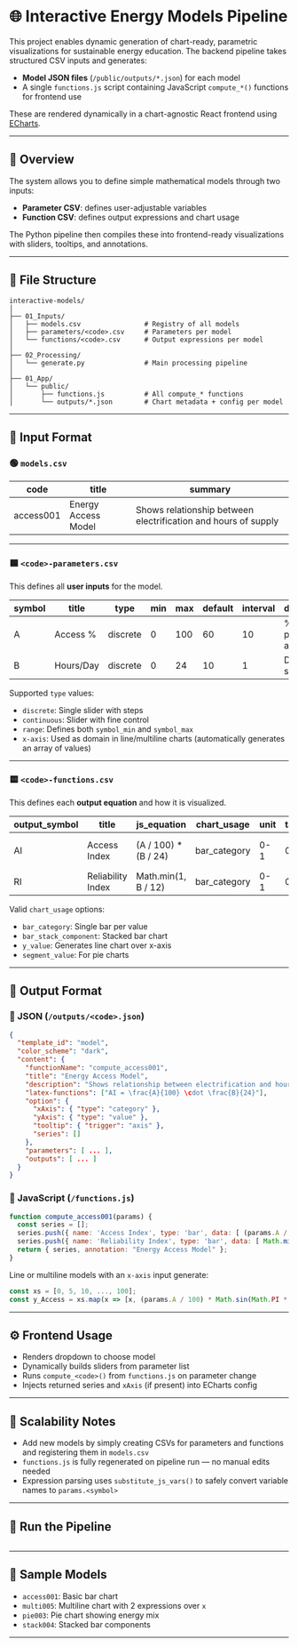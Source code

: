 # 🌐 Interactive Energy Models Pipeline

This project enables dynamic generation of chart-ready, parametric visualizations for sustainable energy education. The backend pipeline takes structured CSV inputs and generates:

- **Model JSON files** (`/public/outputs/*.json`) for each model
- A single `functions.js` script containing JavaScript `compute_*()` functions for frontend use

These are rendered dynamically in a chart-agnostic React frontend using [ECharts](https://echarts.apache.org/).

---

## 🧠 Overview

The system allows you to define simple mathematical models through two inputs:

- **Parameter CSV**: defines user-adjustable variables
- **Function CSV**: defines output expressions and chart usage

The Python pipeline then compiles these into frontend-ready visualizations with sliders, tooltips, and annotations.

---

## 📁 File Structure

```
interactive-models/
│
├── 01_Inputs/
│   ├── models.csv                # Registry of all models
│   ├── parameters/<code>.csv     # Parameters per model
│   └── functions/<code>.csv      # Output expressions per model
│
├── 02_Processing/
│   └── generate.py               # Main processing pipeline
│
├── 01_App/
│   └── public/
│       ├── functions.js          # All compute_* functions
│       └── outputs/*.json        # Chart metadata + config per model
```

---

## 🔧 Input Format

### 🟢 `models.csv`

| code      | title                 | summary                             |
|-----------|-----------------------|-------------------------------------|
| access001 | Energy Access Model   | Shows relationship between electrification and hours of supply |

---

### 🟦 `<code>-parameters.csv`

This defines all **user inputs** for the model.

| symbol | title          | type        | min | max | default | interval | description         | unit |
|--------|----------------|-------------|-----|-----|---------|----------|---------------------|------|
| A      | Access %       | discrete    | 0   | 100 | 60      | 10       | % population access | %    |
| B      | Hours/Day      | discrete    | 0   | 24  | 10      | 1        | Daily supply        | hrs  |

Supported `type` values:
- `discrete`: Single slider with steps
- `continuous`: Slider with fine control
- `range`: Defines both `symbol_min` and `symbol_max`
- `x-axis`: Used as domain in line/multiline charts (automatically generates an array of values)

---

### 🟨 `<code>-functions.csv`

This defines each **output equation** and how it is visualized.

| output_symbol | title              | js_equation                                  | chart_usage         | unit | target | direction | description               |
|---------------|--------------------|----------------------------------------------|----------------------|------|--------|-----------|---------------------------|
| AI            | Access Index       | (A / 100) * (B / 24)                          | bar_category         | 0-1  | 0.8    | above     | Combined access metric    |
| RI            | Reliability Index  | Math.min(1, B / 12)                           | bar_category         | 0-1  | 0.75   | above     | Supply regularity         |

Valid `chart_usage` options:
- `bar_category`: Single bar per value
- `bar_stack_component`: Stacked bar chart
- `y_value`: Generates line chart over x-axis
- `segment_value`: For pie charts

---

## 🧾 Output Format

### 📘 JSON (`/outputs/<code>.json`)

```json
{
  "template_id": "model",
  "color_scheme": "dark",
  "content": {
    "functionName": "compute_access001",
    "title": "Energy Access Model",
    "description": "Shows relationship between electrification and hours of supply",
    "latex-functions": ["AI = \frac{A}{100} \cdot \frac{B}{24}"],
    "option": {
      "xAxis": { "type": "category" },
      "yAxis": { "type": "value" },
      "tooltip": { "trigger": "axis" },
      "series": []
    },
    "parameters": [ ... ],
    "outputs": [ ... ]
  }
}
```

### 📘 JavaScript (`/functions.js`)

```js
function compute_access001(params) {
  const series = [];
  series.push({ name: 'Access Index', type: 'bar', data: [ (params.A / 100) * (params.B / 24) ] });
  series.push({ name: 'Reliability Index', type: 'bar', data: [ Math.min(1, params.B / 12) ] });
  return { series, annotation: "Energy Access Model" };
}
```

Line or multiline models with an `x-axis` input generate:

```js
const xs = [0, 5, 10, ..., 100];
const y_Access = xs.map(x => [x, (params.A / 100) * Math.sin(Math.PI * x / 100)]);
```

---

## ⚙️ Frontend Usage

- Renders dropdown to choose model
- Dynamically builds sliders from parameter list
- Runs `compute_<code>()` from `functions.js` on parameter change
- Injects returned series and `xAxis` (if present) into ECharts config

---

## 🧱 Scalability Notes

- Add new models by simply creating CSVs for parameters and functions and registering them in `models.csv`
- `functions.js` is fully regenerated on pipeline run — no manual edits needed
- Expression parsing uses `substitute_js_vars()` to safely convert variable names to `params.<symbol>`

---

## 🚀 Run the Pipeline

```Open the notebook and run the main cell
```


---

## 🧪 Sample Models

- `access001`: Basic bar chart
- `multi005`: Multiline chart with 2 expressions over `x`
- `pie003`: Pie chart showing energy mix
- `stack004`: Stacked bar components

---
